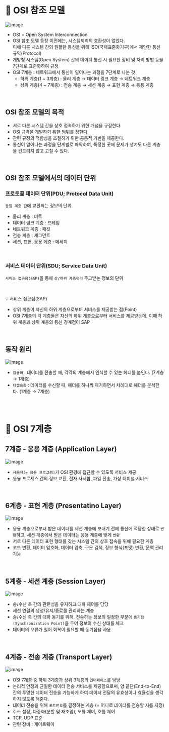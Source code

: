 # 📍 OSI 참조 모델

![image](https://user-images.githubusercontent.com/78673570/184471119-b441a0d8-79be-4718-91bd-b85057a7eed1.png)

- OSI = Open System Interconnection
- OSI 참조 모델 등장 이전에는, 시스템끼리의 호환성이 없었다. <br> 이에 다른 시스템 간의 원활한 통신을 위해 ISO(국제표준화기구)에서 제안한 통신 규약(Protocol)
- 개방형 시스템(Open System) 간의 데이터 통신 시 필요한 장비 및 처리 방법 등을 7단계로 표준화하여 규정
- OSI 7계층 : 네트워크에서 통신이 일어나는 과정을 7단계로 나눈 것
   - 하위 계층(1 ~ 3계층) : 물리 계층 → 데이터 링크 계층 → 네트워크 계층
   - 상위 계층(4 ~ 7계층) : 전송 계층 → 세션 계층 → 표현 계층 → 응용 계층

<br>

## OSI 참조 모델의 목적

- 서로 다른 시스템 간을 상호 접속하기 위한 개념을 규정한다.
- OSI 규격을 개발하기 위한 범위를 정한다.
- 관련 규정의 적함성을 조절하기 위한 공통적 기반을 제공한다.
- 통신이 일어나는 과정을 단계별로 파악하여, 특정한 곳에 문제가 생겨도 다른 계층을 건드리지 않고 고칠 수 있다.

<br>

## OSI 참조 모델에서의 데이터 단위

### 프로토콜 데이터 단위(PDU; Protocol Data Unit)

`동일 계층 간`에 교환되는 정보의 단위

- 물리 계층 : 비트
- 데이터 링크 계층 : 프레임
- 네트워크 계층 : 패킷
- 전송 계층 : 세그먼트
- 세션, 표현, 응용 게층 : 메세지

<br>

### 서비스 데이터 단위(SDU; Service Data Unit)
`서비스 접근점(SAP)`을 통해 `상/하위 계층끼리` 주고받는 정보의 단위

<br>

💡 서비스 접근점(SAP)

-  상위 계층이 자신의 하위 계층으로부터 서비스를 제공받는 점(Point)
-  OSI 7계층의 각 계층들은 자신의 하위 계층으로부터 서비스를 제공받는데, 이때 하위 계층과 상위 계층의 통신 경계점이 SAP

<br>

## 동작 원리

![image](https://user-images.githubusercontent.com/78673570/184471975-b8d2c5c1-657a-4d7e-b028-481a3c2495b3.png)

- `캡슐화` : 데이터를 전송할 때, 각각의 계층에서 인식할 수 있는 헤더를 붙인다. (7계층 → 1계층)
- `디캡슐화` : 데이터를 수신할 때, 헤더를 하나씩 제거하면서 차례대로 헤더를 분석한다. (1계층 → 7계층)

<br><br>

# 📍 OSI 7계층

## 7계층 - 응용 계층 (Application Layer)

![image](https://user-images.githubusercontent.com/78673570/184472364-321c91c0-db6a-42bb-9435-236948968aeb.png)

- `사용자(= 응용 프로그램)`가 OSI 환경에 접근할 수 있도록 서비스 제공
- 응용 프로세스 간의 정보 교환, 전자 사서함, 파일 전송, 가상 터미널 서비스

<br>

## 6계층 - 표현 계층 (Presentatino Layer)

![image](https://user-images.githubusercontent.com/78673570/184472373-da253f64-1a01-4356-a96d-6a3a12aa32cb.png)

- 응용 계층으로부터 받은 데이터를 세션 계층에 보내기 전에 통신에 적당한 상태로 `변환`하고, 세션 계층에서 받은 데이터는 응용 계층에 맞게 `변환`
- 서로 다른 데이터 표현 형태를 갖는 시스템 간의 상호 접속을 위해 필요한 계층
- 코드 변환, 데이터 암호화, 데이터 압축, 구문 검색, 정보 형식(포맷) 변환, 문맥 관리 기능

<br>

## 5계층 - 세션 계층 (Session Layer)

![image](https://user-images.githubusercontent.com/78673570/184472393-4580004c-9cc3-4fbe-a90c-6c992fdbd55f.png)

- 송/수신 측 간의 관련성을 유지하고 대화 제어를 담당
- 세션 연결의 생성/유지/종료를 관리하는 계층
- 송/수신 측 간의 대화 동기를 위해, 전송하는 정보의 일정한 부분에 `동기점(Synchronization Point)`을 두어 정보의 수신 상태를 체크
- 데이터의 오류가 있어 회복이 필요할 때 동기점을 사용

<br>

## 4계층 - 전송 계층 (Transport Layer)

![image](https://user-images.githubusercontent.com/78673570/184472491-bc22415b-7d34-4b63-94b8-961e50ac36ef.png)

- OSI 7계층 중 하위 3계층과 상위 3계층의 `인터페이스`를 담당
- 논리적 안정과 균일한 데이터 전송 서비스를 제공함으로써, 양 끝단(End-to-End) 간의 투명한 데이터 전송을 가능하게 하여 데이터 전달의 유효성이나 효율성을 생각하지 않도록 해준다.
- 데이터 전송을 위해 `포트번호`를 결정하는 계층 (= 어디로 데이터를 전송할 지를 지정)
- 주소 설정, 다중화(분할 및 재조립), 오류 제어, 흐름 제어
- TCP, UDP 표준
- 관련 장비 : 게이트웨이

<br>

##

